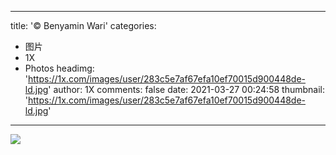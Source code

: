 
---
title: '© Benyamin Wari'
categories: 
 - 图片
 - 1X
 - Photos
headimg: 'https://1x.com/images/user/283c5e7af67efa10ef70015d900448de-ld.jpg'
author: 1X
comments: false
date: 2021-03-27 00:24:58
thumbnail: 'https://1x.com/images/user/283c5e7af67efa10ef70015d900448de-ld.jpg'
---

<div>   
<img src="https://1x.com/images/user/283c5e7af67efa10ef70015d900448de-ld.jpg" referrerpolicy="no-referrer">  
</div>
            